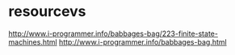 # resourcevs
http://www.i-programmer.info/babbages-bag/223-finite-state-machines.html
http://www.i-programmer.info/babbages-bag.html
